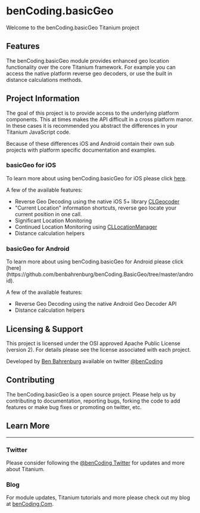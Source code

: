 <h1>benCoding.basicGeo</h1>
 
Welcome to the benCoding.basicGeo Titanium project

<h2>Features</h2>

The benCoding.basicGeo module provides enhanced geo location functionality over the core Titanium framework. For example you can access the native platform reverse geo decoders, or use the built in distance calculations methods.

<h2>Project Information</h2>

The goal of this project is to provide access to the underlying platform components.  This at times makes the API difficult in a cross platform manor. In these cases it is recommended you abstract the differences in your Titanium JavaScript code.

Because of these differences iOS and Android contain their own sub projects with platform specific documentation and examples.

<h3>basicGeo for iOS</h3>

To learn more about using benCoding.basicGeo for iOS please click [here](https://github.com/benbahrenburg/benCoding.BasicGeo/tree/master/IOS).

A few of the available features:
* Reverse Geo Decoding using the native iOS 5+ library [CLGeocoder](http://developer.apple.com/library/ios/#documentation/CoreLocation/Reference/CLGeocoder_class/Reference/Reference.html)
* "Current Location" information shortcuts, reverse geo locate your current position in one call.
* Significant Location Monitoring
* Continued Location Monitoring using [CLLocationManager](https://developer.apple.com/library/ios/#documentation/CoreLocation/Reference/CLLocationManager_Class/CLLocationManager/CLLocationManager.html)
* Distance calculation helpers


<h3>basicGeo for Android</h3>
To learn more about using benCoding.basicGeo for Android please click [here](https://github.com/benbahrenburg/benCoding.BasicGeo/tree/master/android).

A few of the available features:
* Reverse Geo Decoding using the native Android Geo Decoder API
* Distance calculation helpers

<h2>Licensing & Support</h3>

This project is licensed under the OSI approved Apache Public License (version 2). For details please see the license associated with each project.

Developed by [Ben Bahrenburg](http://bahrenburgs.com) available on twitter [@benCoding](http://twitter.com/benCoding)

<h2>Contributing</h3>

The benCoding.basicGeo is a open source project.  Please help us by contributing to documentation, reporting bugs, forking the code to add features or make bug fixes or promoting on twitter, etc.

<h2>Learn More</h2>
<hr />
<h3>Twitter</h3>

Please consider following the [@benCoding Twitter](http://www.twitter.com/benCoding) for updates and more about Titanium.

<h3>Blog</h3>

For module updates, Titanium tutorials and more please check out my blog at [benCoding.Com](http://benCoding.com). 
